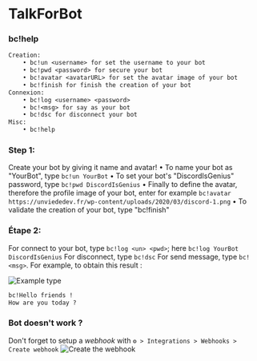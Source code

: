 # TalkForBot

### bc!help
```txt
Creation:
    • bc!un <username> for set the username to your bot
    • bc!pwd <password> for secure your bot
    • bc!avatar <avatarURL> for set the avatar image of your bot
    • bc!finish for finish the creation of your bot
Connexion:
    • bc!log <username> <password> 
    • bc!<msg> for say as your bot
    • bc!dsc for disconnect your bot
Misc:
    • bc!help
```

### Step 1:
Create your bot by giving it name and avatar!
• To name your bot as "YourBot", type `bc!un YourBot`
• To set your bot's "DiscordIsGenius" password, type `bc!pwd DiscordIsGenius`
• Finally to define the avatar, therefore the profile image of your bot, enter for example `bc!avatar https://unviededev.fr/wp-content/uploads/2020/03/discord-1.png`
• To validate the creation of your bot, type "bc!finish"

### Étape 2:
For connect to your bot, type `bc!log <un> <pwd>`; here `bc!log YourBot DiscordIsGenius`
For disconnect, type `bc!dsc`
For send message, type `bc!<msg>`. For example, to obtain this result :<br>

![Example](https://cdn.discordapp.com/attachments/833611556411277362/833614678470819870/unknown.png)
type
```txt
bc!Hello friends !
How are you today ?
```

### Bot doesn't work ?
Don't forget to setup a *webhook* with `⚙️ > Integrations > Webhooks > Create webhook`
![Create the webhook](https://discordjs.guide/assets/img/creating-webhooks-1.6ad23b58.png)
